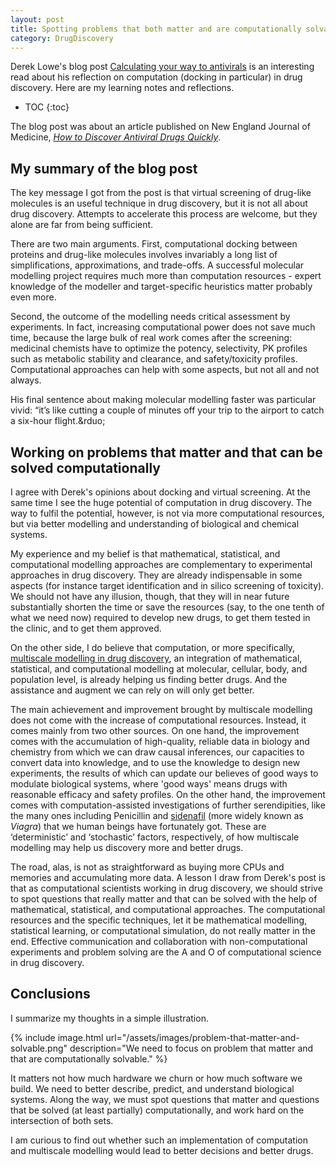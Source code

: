 ```yaml
---
layout: post
title: Spotting problems that both matter and are computationally solvable
category: DrugDiscovery
---
```


Derek Lowe's blog post [Calculating your way to
antivirals](https://blogs.sciencemag.org/pipeline/archives/2020/05/27/calculating-your-way-to-antivirals)
is an interesting read about his reflection on
computation (docking in particular) in drug discovery. Here are my learning
notes and reflections.

* TOC
{:toc}

The blog post was about an article published on New England Journal of Medicine,
[*How to Discover Antiviral Drugs
Quickly*](https://www.nejm.org/doi/full/10.1056/NEJMcibr2007042).

## My summary of the blog post

The key message I got from the post is that virtual screening of drug-like
molecules is an useful technique in drug discovery, but it is not all about drug
discovery. Attempts to accelerate this process are welcome, but they alone are
far from being sufficient.

There are two main arguments. First, computational docking between proteins and
drug-like molecules involves invariably a long list of simplifications,
approximations, and trade-offs. A successful molecular modelling project
requires much more than computation resources - expert knowledge of the modeller
and target-specific heuristics matter probably even more.

Second, the outcome of the modelling needs critical assessment by experiments.
In fact, increasing computational power does not save much time, because the
large bulk of real work comes after the screening: medicinal chemists have to
optimize the potency, selectivity, PK profiles such as metabolic stability and
clearance, and safety/toxicity profiles. Computational approaches can help with
some aspects, but not all and not always.

His final sentence about making molecular modelling faster was particular vivid:
&ldquo;it’s like cutting a couple of minutes off your trip to the airport to
catch a six-hour flight.&rduo;

## Working on problems that matter and that can be solved computationally

I agree with Derek's opinions about docking and virtual screening. At the same
time I see the huge potential of computation in drug discovery. The way to
fulfil the potential, however, is not via more computational resources, but via
better modelling and understanding of biological and chemical systems.

My experience and my belief is that mathematical, statistical, and computational
modelling approaches are complementary to experimental approaches in drug
discovery. They are already indispensable in some aspects (for instance target
identification and in silico screening of toxicity). We should not have any
illusion, though, that they will in near future substantially shorten the time
or save the resources (say, to the one tenth of what we need now) required to
develop new drugs, to get them tested in the clinic, and to get them approved.

On the other side, I do believe that computation, or more specifically,
[multiscale modelling in drug
discovery](https://www.sciencedirect.com/science/article/pii/S1359644619304684),
an integration of mathematical, statistical, and computational modelling at
molecular, cellular, body, and population level, is already helping us finding
better drugs. And the assistance and augment we can rely on will only get
better.

The main achievement and improvement brought by multiscale modelling does not
come with the increase of computational resources. Instead, it comes mainly from
two other sources. On one hand, the improvement comes with the accumulation of
high-quality, reliable data in biology and chemistry from which we can draw
causal inferences, our capacities to convert data into knowledge, and to use the
knowledge to design new experiments, the results of which can update our
believes of good ways to modulate biological systems, where 'good ways' means
drugs with reasonable efficacy and safety profiles. On the other hand, the
improvement comes with computation-assisted investigations of further
serendipities, like the many ones including Penicillin and
[sidenafil](https://en.wikipedia.org/wiki/Sildenafil#History) (more widely known
as *Viagra*) that we human beings have fortunately got. These are
&lsquo;deterministic&rsquo; and &lsquo;stochastic&rsquo; factors, respectively,
of how multiscale modelling may help us discovery more and better drugs.

The road, alas, is not as straightforward as buying more CPUs and memories and
accumulating more data. A lesson I draw from Derek's post is that as
computational scientists working in drug discovery, we should strive to spot
questions that really matter and that can be solved with the help of
mathematical, statistical, and computational approaches. The computational
resources and the specific techniques, let it be mathematical modelling,
statistical learning, or computational simulation, do not really matter in the
end. Effective communication and collaboration with non-computational
experiments and problem solving are the A and O of computational science in drug
discovery.

## Conclusions

I summarize my thoughts in a simple illustration.

{% include image.html
url="/assets/images/problem-that-matter-and-solvable.png"
description="We need to focus on problem that matter and that are computationally solvable."
%}

It matters not how much hardware we churn or how much software we build. We need
to better describe, predict, and understand biological systems. Along the way,
we must spot questions that matter and questions that be solved (at least
partially) computationally, and work hard on the intersection of both sets.

I am curious to find out whether such an implementation of computation and multiscale
modelling would lead to better decisions and better drugs.

